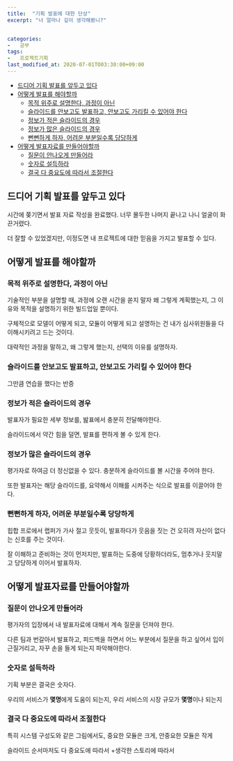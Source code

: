 ```yaml
---
title:  "기획 발표에 대한 단상"
excerpt: "너 얼마나 깊이 생각해봤니?"


categories:
-   공부
tags:
-   프로젝트기획
last_modified_at: 2020-07-01TO03:30:00+09:00
---
```


- [드디어 기획 발표를 앞두고 있다](#드디어-기획-발표를-앞두고-있다)
- [어떻게 발표를 해야할까](#어떻게-발표를-해야할까)
  - [목적 위주로 설명한다, 과정이 아닌](#목적-위주로-설명한다-과정이-아닌)
  - [슬라이드를 안보고도 발표하고, 안보고도 가리킬 수 있어야 한다](#슬라이드를-안보고도-발표하고-안보고도-가리킬-수-있어야-한다)
  - [정보가 적은 슬라이드의 경우](#정보가-적은-슬라이드의-경우)
  - [정보가 많은 슬라이드의 경우](#정보가-많은-슬라이드의-경우)
  - [뻔뻔하게 하자, 어려운 부분일수록 당당하게](#뻔뻔하게-하자-어려운-부분일수록-당당하게)
- [어떻게 발표자료를 만들어야할까](#어떻게-발표자료를-만들어야할까)
  - [질문이 안나오게 만들어라](#질문이-안나오게-만들어라)
  - [숫자로 설득하라](#숫자로-설득하라)
  - [결국 다 중요도에 따라서 조절한다](#결국-다-중요도에-따라서-조절한다)

## 드디어 기획 발표를 앞두고 있다

시간에 쫒기면서 발표 자료 작성을 완료했다.
너무 몰두한 나머지 끝나고 나니 얼굴이 화끈거렸다.

더 잘할 수 있었겠지만,
이정도면 내 프로젝트에 대한 믿음을 가지고 발표할 수 있다.

## 어떻게 발표를 해야할까

### 목적 위주로 설명한다, 과정이 아닌

기술적인 부분을 설명할 때,
과정에 오랜 시간을 쏟지 말자
왜 그렇게 계획했는지,
그 이유와 목적을 설명하기 위한 빌드업일 뿐이다.

구체적으로 모델이 어떻게 되고, 모듈이 어떻게 되고 설명하는 건
내가 심사위원들을 다 이해시키려고 드는 것이다.

대략적인 과정을 말하고,
왜 그렇게 했는지, 선택의 이유를 설명하자.

### 슬라이드를 안보고도 발표하고, 안보고도 가리킬 수 있어야 한다

그만큼 연습을 했다는 반증

### 정보가 적은 슬라이드의 경우

발표자가 필요한 세부 정보를,
밢표에서 충분히 전달해야한다.

슬라이드에서 약간 힘을 덜면,
발표를 편하게 볼 수 있게 한다.

### 정보가 많은 슬라이드의 경우

평가자로 하여금 더 정신없을 수 있다.
충분하게 슬라이드를 볼 시간을 주어야 한다.

또한 발표자는 해당 슬라이드를,
요약해서 이해를 시켜주는 식으로
발표를 이끌어야 한다.

### 뻔뻔하게 하자, 어려운 부분일수록 당당하게

힙합 프로에서 랩퍼가 가사 절고 웃듯이,
발표하다가 웃음을 짓는 건 오히려 자신이 없다는 신호를 주는 것이다.

잘 이해하고 준비하는 것이 먼저지만,
발표하는 도중에 당황하더라도,
멈추거나 웃지말고 당당하게 이어서 발표하자.

## 어떻게 발표자료를 만들어야할까

### 질문이 안나오게 만들어라

평가자의 입장에서 내 발표자료에 대해서 계속 질문을 던져야 한다.

다른 팀과 번갈아서 발표하고, 피드백을 하면서 어느 부분에서 질문을 하고 싶어서
입이 근질거리고, 자꾸 손을 들게 되는지 파악해야한다.

### 숫자로 설득하라

기획 부분은 결국은 숫자다.

우리의 서비스가 **몇명**에게 도움이 되는지,
우리 서비스의 시장 규모가 **몇명**이나 되는지

### 결국 다 중요도에 따라서 조절한다

특히 시스템 구성도와 같은 그림에서도,
중요한 모듈은 크게,
안중요한 모듈은 작게

슬라이드 순서마저도 다 중요도에 따라서
+생각한 스토리에 따라서
